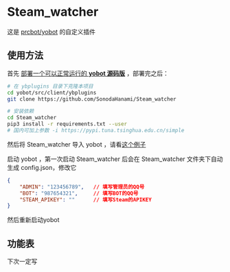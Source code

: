 # Steam_watcher
这是 [prcbot/yobot](https://github.com/pcrbot/yobot) 的自定义插件

## 使用方法

首先 [部署一个可以正常运行的 **yobot 源码版**](https://yobot.win/install/mirai/) ，部署完之后：

```sh
# 在 ybplugins 目录下克隆本项目
cd yobot/src/client/ybplugins
git clone https://github.com/SonodaHanami/Steam_watcher

# 安装依赖
cd Steam_watcher
pip3 install -r requirements.txt --user
# 国内可加上参数 -i https://pypi.tuna.tsinghua.edu.cn/simple
```

然后将 Steam_watcher 导入 yobot ，请看[这个例子](https://github.com/SonodaHanami/yobot/commit/a64af42dd43cd25ad04b4aabc91d06ad95a16aba)

启动 yobot ，第一次启动 Steam_watcher 后会在 Steam_watcher 文件夹下自动生成 config.json，修改它
```json
{
    "ADMIN": "123456789",   // 填写管理员的QQ号
    "BOT": "987654321",     // 填写BOT的QQ号
    "STEAM_APIKEY": ""      // 填写Steam的APIKEY
}
```

然后重新启动yobot

## 功能表
下次一定写
